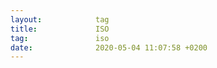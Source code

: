 ```yaml
---
layout:            tag
title:             ISO
tag:               iso
date:              2020-05-04 11:07:58 +0200
---
```

